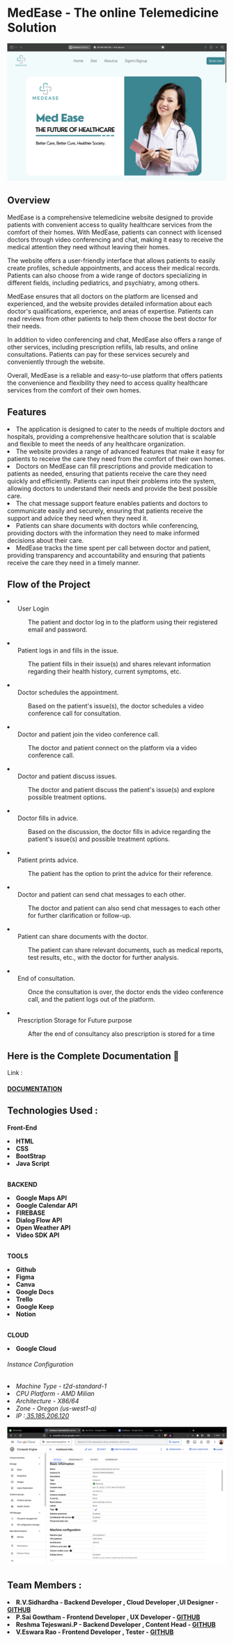 <h1>MedEase - The online Telemedicine Solution </h1>

<img src="docs/img/Screenshot 2023-04-18 at 7.13.46 PM.png">

<h2> Overview </h2>

<p>MedEase is a comprehensive telemedicine website designed to provide patients with convenient access to quality healthcare services from the comfort of their homes. With MedEase, patients can connect with licensed doctors through video conferencing and chat, making it easy to receive the medical attention they need without leaving their homes.

The website offers a user-friendly interface that allows patients to easily create profiles, schedule appointments, and access their medical records. Patients can also choose from a wide range of doctors specializing in different fields, including pediatrics, and psychiatry, among others.

MedEase ensures that all doctors on the platform are licensed and experienced, and the website provides detailed information about each doctor's qualifications, experience, and areas of expertise. Patients can read reviews from other patients to help them choose the best doctor for their needs.

In addition to video conferencing and chat, MedEase also offers a range of other services, including prescription refills, lab results, and online consultations. Patients can pay for these services securely and conveniently through the website.

Overall, MedEase is a reliable and easy-to-use platform that offers patients the convenience and flexibility they need to access quality healthcare services from the comfort of their own homes.</p>

<h2> Features </h2>
<li>The application is designed to cater to the needs of multiple doctors and hospitals, providing a comprehensive healthcare solution that is scalable and flexible to meet the needs of any healthcare organization.</li>
   <li>The website provides a range of advanced features that make it easy for patients to receive the care they need from the comfort of their own homes.</li>
  <li>
Doctors on MedEase can fill prescriptions and provide medication to patients as needed, ensuring that patients receive the care they need quickly and efficiently. Patients can input their problems into the system, allowing doctors to understand their needs and provide the best possible care.</li>
  <li>The chat message support feature enables patients and doctors to communicate easily and securely, ensuring that patients receive the support and advice they need when they need it.</li>
 <li>Patients can share documents with doctors while conferencing, providing doctors with the information they need to make informed decisions about their care.</li>
  <li>MedEase tracks the time spent per call between doctor and patient, providing transparency and accountability and ensuring that patients receive the care they need in a timely manner.</li>

<h2> Flow of the Project </h2>

<li><ul>User Login<ul>The patient and doctor log in to the platform using their registered email and password.</ul></ul></li>
<li><ul>Patient logs in and fills in the issue.<ul>The patient fills in their issue(s) and shares relevant information regarding their health history, current symptoms, etc.</ul></ul></li>
<li><ul>Doctor schedules the appointment.<ul>Based on the patient's issue(s), the doctor schedules a video conference call for consultation.</ul></ul></li>
<li><ul>Doctor and patient join the video conference call.<ul>The doctor and patient connect on the platform via a video conference call.</ul></ul></li>
<li><ul>Doctor and patient discuss issues.<ul>The doctor and patient discuss the patient's issue(s) and explore possible treatment options.</ul></ul></li>
<li><ul>Doctor fills in advice.<ul>Based on the discussion, the doctor fills in advice regarding the patient's issue(s) and possible treatment options.</ul></ul></li>
<li><ul>Patient prints advice.<ul>The patient has the option to print the advice for their reference.</ul></ul></li>
<li><ul>Doctor and patient can send chat messages to each other.<ul>The doctor and patient can also send chat messages to each other for further clarification or follow-up.</ul></ul></li>
<li><ul>Patient can share documents with the doctor.<ul>The patient can share relevant documents, such as medical reports, test results, etc., with the doctor for further analysis.</ul></ul></li>
<li><ul>End of consultation.<ul>Once the consultation is over, the doctor ends the video conference call, and the patient logs out of the platform.</ul></ul></li>
<li><ul>Prescription Storage for Future purpose<ul>After the end of consultancy also prescription is stored for a time </ul></ul></li>
<h2> Here is the Complete Documentation 🔗 </h2>
Link : <h4><a href="https://docs.google.com/document/d/19_XXt9bEmvU4Wv9oCiRHygB8Nxpleh1S39FQWaO7uBQ/edit#">DOCUMENTATION</a></h4>
<h2>Technologies Used :</h2>
<p><b>Front-End<b><p>
    <li>HTML</li>
     <li>CSS</li>
     <li>BootStrap</li>
     <li>Java Script</li>
    <br>
<p><b>BACKEND<b><p>
    <li>Google Maps API</li>
     <li>Google Calendar API</li>
     <li>FIREBASE</li>
     <li>Dialog Flow API</li>
   <li>Open Weather API </li>
   <li>Video SDK API </li>
    <br>
    <p><b>TOOLS<b><p>
    <li>Github</li>
     <li>Figma</li>
     <li>Canva</li>
       <li>Google Docs</li>
       <li>Trello</li>
       <li>Google Keep</li>
       <li>Notion</li>
       <br>
       
<p><b>CLOUD<b><p>
   <li>Google Cloud</li>  
    <h6> Instance Configuration <h6> 
    <li>Machine Type - t2d-standard-1 </li>
    <li>CPU Platform - AMD Milian </li>
    <li>Architecture - X86/64 </li>
    <li> Zone - Oregon (us-west1-a)</li>
    <li>IP :<a href="http://35.185.206.120"> 35.185.206.120 </a></li>
      <br> 
    <img src="docs/img/Screenshot 2023-04-18 at 6.51.47 PM.png">
    <h2>Team Members :</h2>
   <li>R.V.Sidhardha - Backend Developer , Cloud Developer ,UI Designer - <a href="https://github.com/sidhu2003">GITHUB</a></li>
     <li>P.Sai Gowtham - Frontend Developer , UX Developer - <a href="https://github.com/p-sai-gowtham">GITHUB</a></li>
     <li>Reshma Tejeswani.P - Backend Developer , Content Head - <a href="https://github.com/Reshma4167">GITHUB</a></li>
      <li>V.Eswara Rao -  Frontend Developer , Tester - <a href="https://github.com/ESWARVETLA-19">GITHUB</a></li>   
        
        
    
    
  
